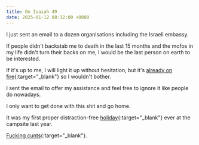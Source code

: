 ```yaml
---
title: On Isaiah 49
date: 2025-01-12 08:12:00 +0000
---
```


I just sent an email to a dozen organisations including the Israeli embassy.

If people didn't backstab me to death in the last 15 months and the mofos in my life didn't turn their backs on me, I would be the last person on earth to be interested.

If it's up to me, I will light it up without hesitation, but it's [already on fire](https://biblesays.love/letter){:target="_blank"} so I wouldn't bother.

I sent the email to offer my assistance and feel free to ignore it like people do nowadays.

I only want to get done with this shit and go home.

It was my first proper distraction-free [holiday](https://real-life-fantasy.com/){:target="_blank"} ever at the campsite last year.

[Fucking cunts](../on-betrayal/){:target="_blank"}.